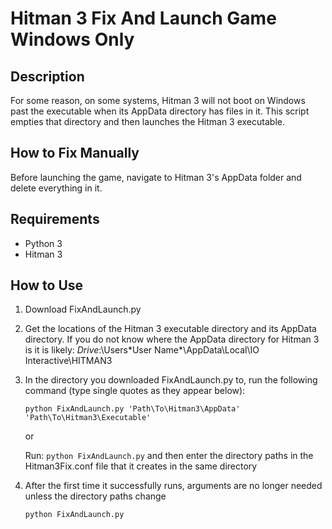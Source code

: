 # Hitman 3 Fix And Launch Game **Windows Only**

## Description

For some reason, on some systems, Hitman 3 will not boot on Windows past the executable when its AppData 
directory has files in it. This script empties that directory and then launches the Hitman 3 executable.

## How to Fix Manually

Before launching the game, navigate to Hitman 3's AppData folder and delete everything in it.

## Requirements
- Python 3
- Hitman 3

## How to Use

1. Download FixAndLaunch.py

2. Get the locations of the Hitman 3 executable directory and its AppData directory.
   If you do not know where the AppData directory for Hitman 3 is it is likely: *Drive*:\Users\*User Name*\AppData\Local\IO Interactive\HITMAN3

3. In the directory you downloaded FixAndLaunch.py to, run the following command (type single quotes as they appear below):
   ```
   python FixAndLaunch.py 'Path\To\Hitman3\AppData' 'Path\To\Hitman3\Executable'
   ```

   or

   Run: `python FixAndLaunch.py` and then enter the directory paths in the Hitman3Fix.conf file that it creates in the same directory

4. After the first time it successfully runs, arguments are no longer needed unless the directory paths change
   ```
   python FixAndLaunch.py
   ```
